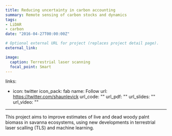```yaml
---
title: Reducing uncertainty in carbon accounting
summary: Remote sensing of carbon stocks and dynamics
tags:
- LiDAR
- carbon
date: "2016-04-27T00:00:00Z"

# Optional external URL for project (replaces project detail page).
external_link:

image:
  caption: Terrestrial laser scanning
  focal_point: Smart
---
```

links:
- icon: twitter
  icon_pack: fab
  name: Follow
  url: https://twitter.com/shaunlevick
url_code: ""
url_pdf: ""
url_slides: ""
url_video: ""


---

This project aims to improve estimates of live and dead woody palnt biomass in savanna ecosystems, using new developments in terrestrial laser scalling (TLS) and machine learning.
